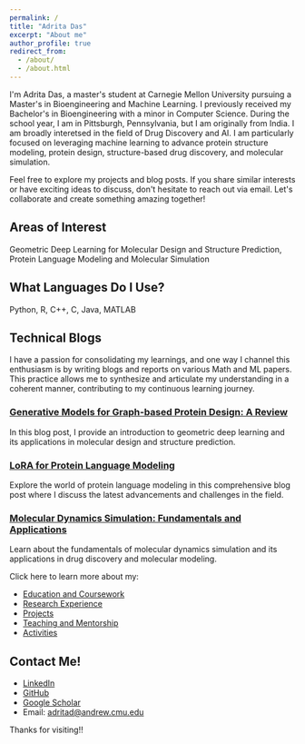 ```yaml
---
permalink: /
title: "Adrita Das"
excerpt: "About me"
author_profile: true
redirect_from: 
  - /about/
  - /about.html
---
```



I'm Adrita Das, a master's student at Carnegie Mellon University pursuing a Master's in Bioengineering and Machine Learning. I previously received my Bachelor's in Bioengineering with a minor in Computer Science. During the school year, I am in Pittsburgh, Pennsylvania, but I am originally from India. I am broadly interetsed in the field of Drug Discovery and AI. I am particularly focused on leveraging machine learning to advance protein structure modeling, protein design, structure-based drug discovery, and molecular simulation. 

Feel free to explore my projects and blog posts. If you share similar interests or have exciting ideas to discuss, don't hesitate to reach out via email. Let's collaborate and create something amazing together!

Areas of Interest
------
Geometric Deep Learning for Molecular Design and Structure Prediction, Protein Language Modeling and Molecular Simulation

What Languages Do I Use?
------
Python, R, C++, C, Java, MATLAB

## Technical Blogs
I have a passion for consolidating my learnings, and one way I channel this enthusiasm is by writing blogs and reports on various Math and ML papers. This practice allows me to synthesize and articulate my understanding in a coherent manner, contributing to my continuous learning journey.

### [Generative Models for Graph-based Protein Design: A Review](https://example.com/blog_post_1)
In this blog post, I provide an introduction to geometric deep learning and its applications in molecular design and structure prediction.

### [LoRA for Protein Language Modeling](https://example.com/blog_post_2)
Explore the world of protein language modeling in this comprehensive blog post where I discuss the latest advancements and challenges in the field.

### [Molecular Dynamics Simulation: Fundamentals and Applications](https://example.com/blog_post_3)
Learn about the fundamentals of molecular dynamics simulation and its applications in drug discovery and molecular modeling.

Click here to learn more about my:
  * [Education and Coursework](https://adrita78.github.io/education/)
  * [Research Experience](https://adrita78.github.io/experience/)
  * [Projects](https://adrita78.github.io/projects/)
  * [Teaching and Mentorship](https://adrita78.github.io/teaching/)
  * [Activities](https://adrita78.github.io/activities/)

Contact Me!
------
  * [LinkedIn](https://www.linkedin.com/in/adrita-das-6b05a615a/)
  * [GitHub](https://github.com/adrita78)
  * [Google Scholar](https://scholar.google.com/citations?user=R6EtfNEAAAAJ&hl=en)
  * Email: adritad@andrew.cmu.edu

Thanks for visiting!!

